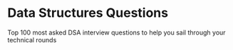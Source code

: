 # Data Structures Questions
Top 100 most asked DSA interview questions to help you sail through your technical rounds    
